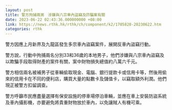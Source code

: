 ```yaml
---
layout: post
title: 警方拘捕兩男　涉嫌與八宗車內盜竊及詐騙案有關
date: 2023-06-22 02:43:36.000000000 +08:00
link: https://news.rthk.hk/rthk/ch/component/k2/1705820-20230622.htm
categories: rthk
---
```


警方因應上月新界及九龍區發生多宗車內盜竊案件，展開反車內盜竊行動。

警方說，行動中拘捕兩名分別33和36歲的本地男子，他們涉嫌與八宗車內盜竊及以欺騙手段取得財產的案件有關，案中財物損失總值約八萬六千元。

警方相信兩名被補男子從車輛偷取現金、電腦、銀行提款卡或信用卡等，然後用偷來的信用卡在不同的便利店，購買大量的點數卡及儲值卡，以竊取額外利潤。他們現正被警方扣留調查。

警方呼籲市民應盡量選擇有保安設施的停車場停泊車輛，並應在車上安裝防盜系統及車內攝影機，亦要避免將貴重財物放於車內，以免讓賊人有機可乘。
